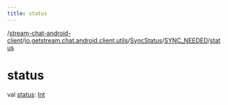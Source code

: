 ```yaml
---
title: status
---
```

/[stream-chat-android-client](../../../index.md)/[io.getstream.chat.android.client.utils](../../index.md)/[SyncStatus](../index.md)/[SYNC_NEEDED](index.md)/[status](status.md)  
  
  
  
# status  
val [status](status.md): [Int](https://kotlinlang.org/api/latest/jvm/stdlib/kotlin/-int/index.html)
